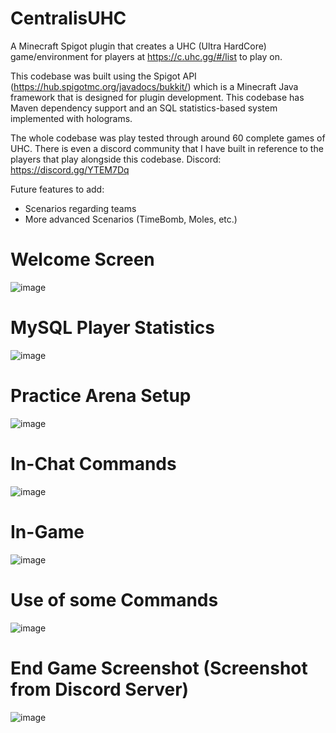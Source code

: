 # CentralisUHC
A Minecraft Spigot plugin that creates a UHC (Ultra HardCore) game/environment for players at https://c.uhc.gg/#/list to play on.

This codebase was built using the Spigot API (https://hub.spigotmc.org/javadocs/bukkit/) which is a Minecraft Java framework that is designed for plugin development. This codebase has Maven dependency support and an SQL statistics-based system implemented with holograms.

The whole codebase was play tested through around 60 complete games of UHC. There is even a discord community that I have built in reference to the players that play alongside this codebase. Discord: https://discord.gg/YTEM7Dq

Future features to add:

- Scenarios regarding teams
- More advanced Scenarios (TimeBomb, Moles, etc.)

# Welcome Screen
![image](https://user-images.githubusercontent.com/63007329/147863412-bece200a-a100-4628-8ef3-af7919da3b6f.png)

# MySQL Player Statistics
![image](https://user-images.githubusercontent.com/63007329/167938656-ddcbb117-d13d-42f6-846a-49afdd27c021.png)

# Practice Arena Setup
![image](https://user-images.githubusercontent.com/63007329/147863432-7572da5a-0120-4487-852f-37bfc976e263.png)

# In-Chat Commands
![image](https://user-images.githubusercontent.com/63007329/147863445-177c17f4-5943-483b-be50-9f3a10078d1d.png)

# In-Game
![image](https://user-images.githubusercontent.com/63007329/147863458-6506472c-6dc9-4066-923f-e6523b4f3b37.png)

# Use of some Commands
![image](https://user-images.githubusercontent.com/63007329/147863468-3cef451b-85a7-4b04-b042-85562e9cd460.png)

# End Game Screenshot (Screenshot from Discord Server)
![image](https://user-images.githubusercontent.com/63007329/147863506-97e9270f-1cf5-4660-b5e2-a82ed3cb8b18.png)
